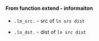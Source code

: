 #### From function extend - informaiton

- `.ln_src.` - src of `ln srs dist` 

- `.ln_dst.` - dist of `ln src dist` 
